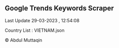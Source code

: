 

## Google Trends Keywords Scraper 
 
Last Update 29-03-2023 , 12:54:08

Country List :
VIETNAM.json



© Abdul Muttaqin 

